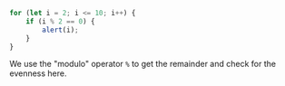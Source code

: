 ```js run demo
for (let i = 2; i <= 10; i++) {
    if (i % 2 == 0) {
        alert(i);
    }
}
```

We use the "modulo" operator `%` to get the remainder and check for the evenness here.
